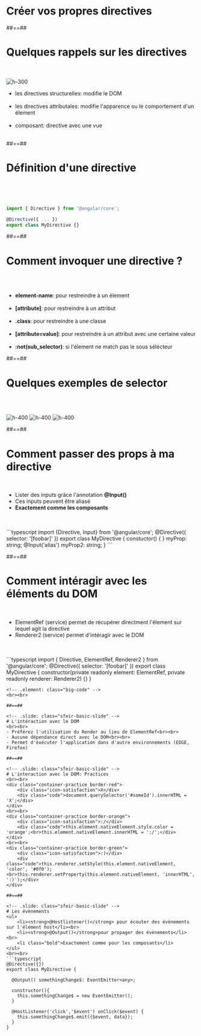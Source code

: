 <!-- .slide: class="transition-white sfeir-bg-pink" -->
# Créer vos propres directives

##==##

<!-- .slide: class="sfeir-basic-slide" -->
# Quelques rappels sur les directives
<br><br>
<img alt="h-300" class="float-right" src="assets/images/school/directive/directive_schema.png"/>
- les directives structurelles: modifie le DOM<br><br>
- les directives attributales: modifie l'apparence ou le comportement d'un élement<br><br>
- composant: directive avec une vue<br><br>

##==##

<!-- .slide: class="sfeir-basic-slide with-code" -->
# Définition d'une directive
<br><br><br>
```typescript
import { Directive } from '@angular/core';

@Directive({ ... })
export class MyDirective {}
```
<!-- .element: class="big-code" -->

##==##

<!-- .slide: class="sfeir-basic-slide" -->
# Comment invoquer une directive ?
<br><br>
- <strong>element-name</strong>: pour restreindre à un élement<br><br>
- <strong>[attribute]</strong>: pour restreindre à un attribut<br><br>
- <strong>.class</strong>: pour restreindre à une classe<br><br>
- <strong>[attribute=value]</strong>: pour restreindre à un attribut avec une certaine valeur<br><br>
- <strong>:not(sub_selector)</strong>: si l'élement ne match pas le sous sélécteur

##==##

<!-- .slide: class="sfeir-basic-slide" -->
# Quelques exemples de selector
<br><br>
<div class="flex-row">
    <img alt="h-400" src="assets/images/school/directive/attribut_directive.png" />
    <img alt="h-400" src="assets/images/school/directive/element_attibute_directive.png" />
    <img alt="h-400" src="assets/images/school/directive/css_direcitive.png" />
</div>

##==##

<!-- .slide: class="sfeir-basic-slide with-code" -->
# Comment passer des props à ma directive
<br>
<ul>
    <li>Lister des inputs grâce l'annotation <strong>@Input()</strong></li>
    <li>Ces inputs peuvent être aliasé</li>
    <li><strong>Exactement comme les composants</strong>
</ul>
<br><br>
```typescript
import {Directive, Input} from '@angular/core';
@Directive({
   selector: '[foobar]'
})
export class MyDirective {
  constuctor() { }
  myProp: string;
  @Input('alias') myProp2: string;
}
```
<!-- .element: class="big-code" -->

##==##

<!-- .slide: class="sfeir-basic-slide with-code" -->
# Comment intéragir avec les éléments du DOM
<br>
<ul>
    <li>ElementRef (service) permet de récupérer directment l'élement sur lequel agit la directive</li>
    <li>Renderer2 (service) permet d'intéragir avec le DOM</li>
</ul>
<br><br>
```typescript
import { Directive, ElementRef, Renderer2 } from '@angular/core';
@Directive({
   selector: '[foobar]'
})
export class MyDirective {
   constructor(private readonly element: ElementRef, private readonly renderer: Renderer2) {}
}

```
<!-- .element: class="big-code" -->
<br><br>

##==##

<!-- .slide: class="sfeir-basic-slide" -->
# L'intéraction avec le DOM
<br><br>
- Préférez l'utilisation du Render au lieu de ElementRef<br><br>
- Aucune dépendance direct avec le DOM<br><br>
- Permet d'éxécuter l'application dans d'autre environnements (EDGE, Firefox)

##==##

<!-- .slide: class="sfeir-basic-slide" -->
# L'interaction avec le DOM: Practices
<br><br>
<div class="container-practice border-red">
    <div class="icon-satisfaction">X</div>
    <div class="code">document.querySelector('#someId').innerHTML = 'X';</div>
</div>
<br><br>
<div class="container-practice border-orange">
    <div class="icon-satisfaction">:/</div>
    <div class="code">this.element.nativeElement.style.color = 'orange';<br>this.element.nativeElement.innerHTML = ':/';</div>
</div>
<br><br>
<div class="container-practice border-green">
    <div class="icon-satisfaction">:)</div>
    <div class="code">this.renderer.setStyle(this.element.nativeElement, 'color', '#0f0');<br>this.renderer.setProperty(this.element.nativeElement, 'innerHTML', ':)');</div>
</div>

##==##

<!-- .slide: class="sfeir-basic-slide" -->
# Les évènements
<ul>
    <li><strong>@Hostlistener()</strong> pour écouter des évènements sur l'élément host</li><br>
    <li><strong>@Output()</strong>pour propager des évènements</li><br>
    <li class="bold">Exactement comme pour les composants</li>
</ul>
<br><br>
```typescript
@Directive({})
export class MyDirective {

  @Output() somethingChange$: EventEmitter<any>;

  constructor(){
    this.somethingChange$ = new EventEmitter();
  }

  @HostListener('click','$event') onClick($event) {
    this.somethingChange$.emit({$event, data});
  }
}
```
